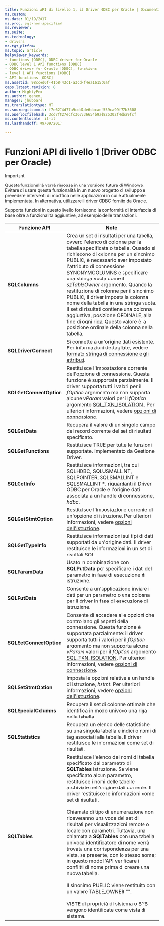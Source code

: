 ```yaml
---
title: Funzioni API di livello 1, il Driver ODBC per Oracle | Documenti Microsoft
ms.custom: 
ms.date: 01/19/2017
ms.prod: sql-non-specified
ms.reviewer: 
ms.suite: 
ms.technology:
- drivers
ms.tgt_pltfrm: 
ms.topic: article
helpviewer_keywords:
- functions [ODBC], ODBC driver for Oracle
- ODBC level 1 API functions [ODBC]
- ODBC driver for Oracle [ODBC], functions
- level 1 API functions [ODBC]
- API functions [ODBC]
ms.assetid: 98cced6f-41b8-43c1-a3cd-f4ea1615c0af
caps.latest.revision: 8
author: MightyPen
ms.author: genemi
manager: jhubbard
ms.translationtype: MT
ms.sourcegitcommit: f7e6274d77a9cdd4de6cbcaef559ca99f77b3608
ms.openlocfilehash: 3cd7f827ecfc367536654b9ad825302f4dba9fcf
ms.contentlocale: it-it
ms.lasthandoff: 09/09/2017

---
```

# <a name="level-1-api-functions-odbc-driver-for-oracle"></a>Funzioni API di livello 1 (Driver ODBC per Oracle)
> [!IMPORTANT]  
>  Questa funzionalità verrà rimossa in una versione futura di Windows. Evitare di usare questa funzionalità in un nuovo progetto di sviluppo e prevedere interventi di modifica nelle applicazioni in cui è attualmente implementata. In alternativa, utilizzare il driver ODBC fornito da Oracle.  
  
 Supporta funzioni in questo livello forniscono la conformità di interfaccia di base oltre a funzionalità aggiuntive, ad esempio delle transazioni.  
  
|Funzione API|Note|  
|------------------|-----------|  
|**SQLColumns**|Crea un set di risultati per una tabella, ovvero l'elenco di colonne per la tabella specificata o tabelle. Quando si richiedono di colonne per un sinonimo PUBLIC, è necessario aver impostato l'attributo di connessione SYNONYMCOLUMNS e specificare una stringa vuota come il *szTableOwner* argomento. Quando la restituzione di colonne per il sinonimo PUBLIC, il driver imposta la colonna nome della tabella in una stringa vuota. Il set di risultati contiene una colonna aggiuntiva, posizione ORDINALE, alla fine di ogni riga. Questo valore è la posizione ordinale della colonna nella tabella.|  
|**SQLDriverConnect**|Si connette a un'origine dati esistente. Per informazioni dettagliate, vedere [formato stringa di connessione e gli attributi](../../odbc/microsoft/connection-string-format-and-attributes.md).|  
|**SQLGetConnectOption**|Restituisce l'impostazione corrente dell'opzione di connessione. Questa funzione è supportata parzialmente. Il driver supporta tutti i valori per il *fOption* argomento ma non supporta alcune *vParam* valori per il *fOption* argomento [SQL_TXN_ISOLATION ](../../odbc/microsoft/connect-options.md). Per ulteriori informazioni, vedere [opzioni di connessione](../../odbc/microsoft/connect-options.md).|  
|**SQLGetData**|Recupera il valore di un singolo campo del record corrente del set di risultati specificato.|  
|**SQLGetFunctions**|Restituisce TRUE per tutte le funzioni supportate. Implementato da Gestione Driver.|  
|**SQLGetInfo**|Restituisce informazioni, tra cui SQLHDBC, SQLUSMALLINT, SQLPOINTER, SQLSMALLINT e SQLSMALLINT \*, riguardanti il Driver ODBC per Oracle e l'origine dati associata a un handle di connessione, *hdbc*.|  
|**SQLGetStmtOption**|Restituisce l'impostazione corrente di un'opzione di istruzione. Per ulteriori informazioni, vedere [opzioni dell'istruzione](../../odbc/microsoft/statement-options.md).|  
|**SQLGetTypeInfo**|Restituisce informazioni sui tipi di dati supportati da un'origine dati. Il driver restituisce le informazioni in un set di risultati SQL.|  
|**SQLParamData**|Usato in combinazione con **SQLPutData** per specificare i dati del parametro in fase di esecuzione di istruzione.|  
|**SQLPutData**|Consente a un'applicazione inviare i dati per un parametro o una colonna per il driver in fase di esecuzione di istruzione.|  
|**SQLSetConnectOption**|Consente di accedere alle opzioni che controllano gli aspetti della connessione. Questa funzione è supportata parzialmente: il driver supporta tutti i valori per il *fOption* argomento ma non supporta alcune *vParam* valori per il *fOption* argomento [SQL_TXN_ISOLATION](../../odbc/microsoft/connect-options.md). Per ulteriori informazioni, vedere [opzioni di connessione](../../odbc/microsoft/connect-options.md).|  
|**SQLSetStmtOption**|Imposta le opzioni relative a un handle di istruzione, *hstmt*. Per ulteriori informazioni, vedere [opzioni dell'istruzione](../../odbc/microsoft/statement-options.md).|  
|**SQLSpecialColumns**|Recupera il set di colonne ottimale che identifica in modo univoco una riga nella tabella.|  
|**SQLStatistics**|Recupera un elenco delle statistiche su una singola tabella e indici o nomi di tag associati alla tabella. Il driver restituisce le informazioni come set di risultati.|  
|**SQLTables**|Restituisce l'elenco dei nomi di tabella specificato dal parametro di **SQLTables** istruzione. Se viene specificato alcun parametro, restituisce i nomi delle tabelle archiviate nell'origine dati corrente. Il driver restituisce le informazioni come set di risultati.<br /><br /> Chiamate di tipo di enumerazione non riceveranno una voce del set di risultati per visualizzazioni remote o locale con parametri. Tuttavia, una chiamata a **SQLTables** con una tabella univoca identificatore di nome verrà trovata una corrispondenza per una vista, se presente, con lo stesso nome; in questo modo l'API verificare i conflitti di nome prima di creare una nuova tabella.<br /><br /> Il sinonimo PUBLIC viene restituito con un valore TABLE_OWNER "".<br /><br /> VISTE di proprietà di sistema o SYS vengono identificate come vista di sistema.|
